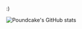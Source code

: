 :)

![Poundcake's GitHub stats](https://github-readme-stats.vercel.app/api?username=Poundcaked&count_private=true)
